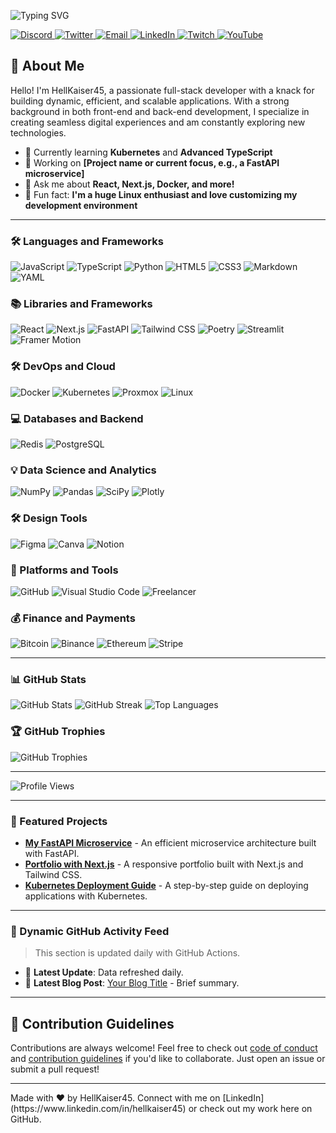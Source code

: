 <!-- Profile Header with Typing Effect -->

<p>
  <img src="https://readme-typing-svg.demolab.com?font=Tourney&weight=200&size=160&pause=1000&color=6A00FF&center=true&vCenter=true&width=1000&height=800&lines=Welcome+%F0%9F%91%8B;Indie+hacker+%26+full-stack+developer;DevOps+enthusiast" alt="Typing SVG" />
</p>

<!-- Social Media Links -->

<p>
  <a href="https://discord.gg/yourdiscordlink" target="_blank">
    <img src="https://img.shields.io/badge/Discord-5865F2.svg?style=for-the-badge&logo=discord&logoColor=white" alt="Discord" />
  </a>
  <a href="https://twitter.com/hellkaiser45" target="_blank">
    <img src="https://img.shields.io/badge/Twitter-%231DA1F2.svg?style=for-the-badge&logo=twitter&logoColor=white" alt="Twitter" />
  </a>
  <a href="mailto:hellkaiser45@example.com">
    <img src="https://img.shields.io/badge/Email-D14836?style=for-the-badge&logo=gmail&logoColor=white" alt="Email" />
  </a>
  <a href="https://www.linkedin.com/in/hellkaiser45" target="_blank">
    <img src="https://img.shields.io/badge/LinkedIn-%230077B5.svg?style=for-the-badge&logo=linkedin&logoColor=white" alt="LinkedIn" />
  </a>
  <a href="https://www.twitch.tv/hellkaiser45" target="_blank">
    <img src="https://img.shields.io/badge/Twitch-9146FF.svg?style=for-the-badge&logo=twitch&logoColor=white" alt="Twitch" />
  </a>
  <a href="https://www.youtube.com/c/hellkaiser45" target="_blank">
    <img src="https://img.shields.io/badge/YouTube-FF0000.svg?style=for-the-badge&logo=youtube&logoColor=white" alt="YouTube" />
  </a>
</p>

<!-- Introduction and About Me -->

## 👋 About Me

Hello! I'm HellKaiser45, a passionate full-stack developer with a knack for building dynamic, efficient, and scalable applications. With a strong background in both front-end and back-end development, I specialize in creating seamless digital experiences and am constantly exploring new technologies.

- 🌱 Currently learning **Kubernetes** and **Advanced TypeScript**
- 🔭 Working on **[Project name or current focus, e.g., a FastAPI microservice]**
- 💬 Ask me about **React, Next.js, Docker, and more!**
- 🧩 Fun fact: **I'm a huge Linux enthusiast and love customizing my development environment**

---

<!-- Tech Stack and Skill Icons -->

### 🛠️ Languages and Frameworks

<p>
  <img src="https://img.shields.io/badge/JavaScript-F7DF1E.svg?style=for-the-badge&logo=javascript&logoColor=black" alt="JavaScript" />
  <img src="https://img.shields.io/badge/TypeScript-3178C6.svg?style=for-the-badge&logo=typescript&logoColor=white" alt="TypeScript" />
  <img src="https://img.shields.io/badge/Python-3776AB.svg?style=for-the-badge&logo=python&logoColor=white" alt="Python" />
  <img src="https://img.shields.io/badge/HTML5-E34F26.svg?style=for-the-badge&logo=html5&logoColor=white" alt="HTML5" />
  <img src="https://img.shields.io/badge/CSS3-1572B6.svg?style=for-the-badge&logo=css3&logoColor=white" alt="CSS3" />
  <img src="https://img.shields.io/badge/Markdown-000000.svg?style=for-the-badge&logo=markdown&logoColor=white" alt="Markdown" />
  <img src="https://img.shields.io/badge/YAML-CB171E.svg?style=for-the-badge&logo=yaml&logoColor=white" alt="YAML" />
</p>

### 📚 Libraries and Frameworks

<p>
  <img src="https://img.shields.io/badge/React-61DAFB.svg?style=for-the-badge&logo=react&logoColor=black" alt="React" />
  <img src="https://img.shields.io/badge/Next.js-000000.svg?style=for-the-badge&logo=nextdotjs&logoColor=white" alt="Next.js" />
  <img src="https://img.shields.io/badge/FastAPI-009688.svg?style=for-the-badge&logo=fastapi&logoColor=white" alt="FastAPI" />
  <img src="https://img.shields.io/badge/TailwindCSS-38B2AC.svg?style=for-the-badge&logo=tailwind-css&logoColor=white" alt="Tailwind CSS" />
  <img src="https://img.shields.io/badge/Poetry-60A5FA.svg?style=for-the-badge&logo=poetry&logoColor=white" alt="Poetry" />
  <img src="https://img.shields.io/badge/Streamlit-FF4B4B.svg?style=for-the-badge&logo=streamlit&logoColor=white" alt="Streamlit" />
  <img src="https://img.shields.io/badge/Framer%20Motion-0055FF.svg?style=for-the-badge&logo=framer&logoColor=white" alt="Framer Motion" />
</p>

### 🛠️ DevOps and Cloud

<p>
  <img src="https://img.shields.io/badge/Docker-2496ED.svg?style=for-the-badge&logo=docker&logoColor=white" alt="Docker" />
  <img src="https://img.shields.io/badge/Kubernetes-326CE5.svg?style=for-the-badge&logo=kubernetes&logoColor=white" alt="Kubernetes" />
  <img src="https://img.shields.io/badge/Proxmox-E57000.svg?style=for-the-badge&logo=proxmox&logoColor=white" alt="Proxmox" />
  <img src="https://img.shields.io/badge/Linux-FCC624.svg?style=for-the-badge&logo=linux&logoColor=black" alt="Linux" />
</p>

### 💻 Databases and Backend

<p>
  <img src="https://img.shields.io/badge/Redis-DC382D.svg?style=for-the-badge&logo=redis&logoColor=white" alt="Redis" />
  <img src="https://img.shields.io/badge/PostgreSQL-4169E1.svg?style=for-the-badge&logo=postgresql&logoColor=white" alt="PostgreSQL" />
</p>

### 💡 Data Science and Analytics

<p>
  <img src="https://img.shields.io/badge/NumPy-013243.svg?style=for-the-badge&logo=numpy&logoColor=white" alt="NumPy" />
  <img src="https://img.shields.io/badge/Pandas-150458.svg?style=for-the-badge&logo=pandas&logoColor=white" alt="Pandas" />
  <img src="https://img.shields.io/badge/SciPy-8CAAE6.svg?style=for-the-badge&logo=scipy&logoColor=white" alt="SciPy" />
  <img src="https://img.shields.io/badge/Plotly-3F4F75.svg?style=for-the-badge&logo=plotly&logoColor=white" alt="Plotly" />
</p>

### 🛠️ Design Tools

<p>
  <img src="https://img.shields.io/badge/Figma-F24E1E.svg?style=for-the-badge&logo=figma&logoColor=white" alt="Figma" />
  <img src="https://img.shields.io/badge/Canva-00C4CC.svg?style=for-the-badge&logo=canva&logoColor=white" alt="Canva" />
  <img src="https://img.shields.io/badge/Notion-000000.svg?style=for-the-badge&logo=notion&logoColor=white" alt="Notion" />
</p>

### 💼 Platforms and Tools

<p>
  <img src="https://img.shields.io/badge/GitHub-181717.svg?style=for-the-badge&logo=github&logoColor=white" alt="GitHub" />
  <img src="https://img.shields.io/badge/Visual%20Studio%20Code-007ACC.svg?style=for-the-badge&logo=visual-studio-code&logoColor=white" alt="Visual Studio Code" />
  <img src="https://img.shields.io/badge/Freelancer-29B2FE.svg?style=for-the-badge&logo=freelancer&logoColor=white" alt="Freelancer" />
</p>

### 💰 Finance and Payments

<p>
  <img src="https://img.shields.io/badge/Bitcoin-F7931A.svg?style=for-the-badge&logo=bitcoin&logoColor=white" alt="Bitcoin" />
  <img src="https://img.shields.io/badge/Binance-F0B90B.svg?style=for-the-badge&logo=binance&logoColor=white" alt="Binance" />
  <img src="https://img.shields.io/badge/Ethereum-3C3C3D.svg?style=for-the-badge&logo=ethereum&logoColor=white" alt="Ethereum" />
  <img src="https://img.shields.io/badge/Stripe-008CDD.svg?style=for-the-badge&logo=stripe&logoColor=white" alt="Stripe" />
</p>

---

<!-- GitHub Stats Section -->

### 📊 GitHub Stats

<p>
  <img src="https://github-readme-stats.vercel.app/api?username=HellKaiser45&show_icons=true&theme=tokyonight" alt="GitHub Stats" />
  <img src="https://github-readme-streak-stats.herokuapp.com/?user=HellKaiser45&theme=tokyonight" alt="GitHub Streak" />
  <img src="https://github-readme-stats.vercel.app/api/top-langs/?username=HellKaiser45&layout=compact&theme=tokyonight" alt="Top Languages" />
</p>

<!-- GitHub Trophies -->

### 🏆 GitHub Trophies

<p>
  <img src="https://github-profile-trophy.vercel.app/?username=HellKaiser45&theme=darkhub" alt="GitHub Trophies" />
</p>

---

<!-- Visitor Counter -->

<p>
  <img src="https://komarev.com/ghpvc/?username=HellKaiser45&style=for-the-badge&color=blue" alt="Profile Views" />
</p>

---

<!-- Featured Repositories Section -->

### 🌟 Featured Projects

- [**My FastAPI Microservice**](https://github.com/HellKaiser45/fastapi-microservice) - An efficient microservice architecture built with FastAPI.
- [**Portfolio with Next.js**](https://github.com/HellKaiser45/nextjs-portfolio) - A responsive portfolio built with Next.js and Tailwind CSS.
- [**Kubernetes Deployment Guide**](https://github.com/HellKaiser45/k8s-deployment-guide) - A step-by-step guide on deploying applications with Kubernetes.

---

<!-- Dynamic Section with GitHub Actions -->

### 🔄 Dynamic GitHub Activity Feed

> This section is updated daily with GitHub Actions.

- 📌 **Latest Update**: Data refreshed daily.
- 📰 **Latest Blog Post**: [Your Blog Title](https://yourblog.com) - Brief summary.

---

<!-- Contribution Section -->

## 🤝 Contribution Guidelines

Contributions are always welcome! Feel free to check out [code of conduct](link-to-code-of-conduct) and [contribution guidelines](link-to-contribution-guidelines) if you'd like to collaborate. Just open an issue or submit a pull request!

---

<!-- Footer with Contact Info -->

<p>
  Made with ❤️ by HellKaiser45. Connect with me on [LinkedIn](https://www.linkedin.com/in/hellkaiser45) or check out my work here on GitHub.
</p>

